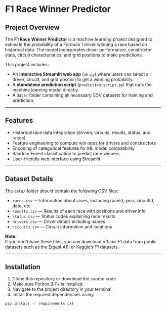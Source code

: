 # F1 Race Winner Predictor

## Project Overview
The **F1 Race Winner Predictor** is a machine learning project designed to estimate the probability of a Formula 1 driver winning a race based on historical data. The model incorporates driver performance, constructor stats, circuit characteristics, and grid positions to make predictions.

This project includes:
- An **interactive Streamlit web app** (`ok.py`) where users can select a driver, circuit, and grid position to get a winning probability.
- A **standalone prediction script** (`prediction_script.py`) that runs the machine learning model directly.
- A `data/` folder containing all necessary CSV datasets for training and prediction.

---

## Features
- Historical race data integration (drivers, circuits, results, status, and races)
- Feature engineering to compute win rates for drivers and constructors
- Encoding of categorical features for ML model compatibility
- Random Forest classification to predict race winners
- User-friendly web interface using Streamlit

---

## Dataset Details
The `data/` folder should contain the following CSV files:

- `races.csv` — Information about races, including raceId, year, circuitId, date, etc.
- `results.csv` — Results of each race with positions and driver info
- `status.csv` — Status codes explaining race results
- `drivers.csv` — Driver details including names
- `circuits.csv` — Circuit information and locations

**Note:**  
If you don't have these files, you can download official F1 data from public datasets such as the [Ergast API](http://ergast.com/mrd/) or Kaggle’s F1 datasets.

---

## Installation

1. Clone this repository or download the source code.
2. Make sure Python 3.7+ is installed.
3. Navigate to the project directory in your terminal.
4. Install the required dependencies using:

```bash
pip install -r requirements.txt

